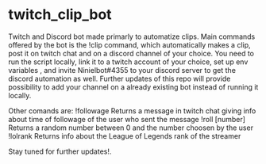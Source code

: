 # twitch_clip_bot

Twitch and Discord bot made primarly to automatize clips.
Main commands offered by the bot is the !clip command, which automatically makes a clip, post it on twitch chat and on a discord channel of your choice.
You need to run the script locally, link it to a twitch account of your choice, set up env variables , and invite Ninielbot#4355 to your discord server to get the discord automation as well.
Further updates of this repo will provide possibility to add your channel on a already existing bot instead of running it locally. 


Other comands are:
!followage
Returns a message in twitch chat giving info about time of followage of the user who sent the message
!roll [number]
Returns a random number between 0 and the number choosen by the user
!lolrank
Returns info about the League of Legends rank of the streamer

Stay tuned for further updates!.
